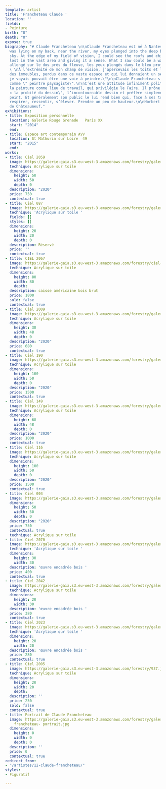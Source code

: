 ```yaml
---
template: artist
title: 'Francheteau Claude '
location: ''
fields:
- Peinture
birth: "0"
death: "0"
expose: true
biography: "# Claude Francheteau \n\nClaude Francheteau est né à Nantes, en 1971.\n\n\"I
  was lying on my back, near the river, my eyes plunged into the deep blue of the
  sky. At the edge of my field of vision, I could see the roofs and chimneys of buildings,
  lost in the vast area and giving it a sense. What I saw could be a way to paint.\"\n\n\"J’étais
  allongé sur le dos près du fleuve, les yeux plongés dans le bleu profond du ciel.
  \ \nÀ l’extrémité de mon champ de vision, j’apercevais les toits et les cheminées
  des immeubles, perdus dans ce vaste espace et qui lui donnaient un sens.  \nCe que
  je voyais pouvait être une voie à peindre.\"\n\nClaude Francheteau s'affirme délibérément
  comme \" peintre paysagiste\".\n\nC’est une attitude infiniment politique qui revendique
  la peinture comme lieu de travail, qui privilégie le Faire. Il prône le dessin,
  « la probité du dessin\", l’incontournable dessin et préfère simplement faire voir.\n\nIl
  peint. Et généralement son public le lui rend bien qui, face à ses travaux, dit
  respirer, ressentir, s’élever. Prendre un peu de hauteur.\n\nNorbert Marsal- Carl
  de Châteauneuf."
exhibitions:
- title: Exposition personnelle
  location: Galerie Rouge Grenade   Paris XX
  start: "2014"
  end: 
- title: Espace art contemporain AVV
  location: St Mathurin sur Loire  49
  start: "2015"
  end: 
works:
- title: Ciel 2059
  image: https://galerie-gaia.s3.eu-west-3.amazonaws.com/forestry/galerie-gaia-claude-francheteau-ciel-2059-50x50.jpg
  technique: Acrylique sur toile
  dimensions:
    height: 50
    width: 50
    depth: 0
  description: "2020"
  price: 750
  contextual: true
- title: Ciel 087
  image: https://galerie-gaia.s3.eu-west-3.amazonaws.com/forestry/galerie-gaia-claude-francheteau-ciels-087-20x20.jpg
  technique: 'Acrylique sur toile '
  fields: []
  styles: []
  dimensions:
    height: 20
    width: 20
    depth: 0
  description: Réservé
  price: ''
  contextual: true
- title: CIEL 2067
  image: https://galerie-gaia.s3.eu-west-3.amazonaws.com/forestry/ciel-2067.jpg
  technique: Acrylique sur toile
  dimensions:
    height: 80
    width: 80
    depth: 
  description: caisse américaine bois brut
  price: 1800
  sold: false
  contextual: true
- title: Ciel 2009
  image: https://galerie-gaia.s3.eu-west-3.amazonaws.com/forestry/galerie-gaia-claude-francheteau-ciel-2009-38x48.jpg
  technique: Acrylique sur toile
  dimensions:
    height: 38
    width: 48
    depth: 0
  description: "2020"
  price: 680
  contextual: true
- title: Ciel 190
  image: https://galerie-gaia.s3.eu-west-3.amazonaws.com/forestry/galerie-gaia-claude-francheteau-ciel-190-100x50.jpg
  technique: Acrylique sur toile
  dimensions:
    height: 100
    width: 50
    depth: 0
  description: "2020"
  price: 1500
  contextual: true
- title: Ciel 149
  image: https://galerie-gaia.s3.eu-west-3.amazonaws.com/forestry/galerie-gaia-claude-francheteau-ciel-149-48x68.jpg
  technique: Acrylique sur toile
  dimensions:
    height: 68
    width: 48
    depth: 0
  description: "2020"
  price: 1000
  contextual: true
- title: Ciel 116
  image: https://galerie-gaia.s3.eu-west-3.amazonaws.com/forestry/galerie-gaia-claude-francheteau-ciel-116-100x50.jpg
  technique: Acrylique sur toile
  dimensions:
    height: 100
    width: 50
    depth: 0
  description: "2020"
  price: 1500
  contextual: true
- title: Ciel 004
  image: https://galerie-gaia.s3.eu-west-3.amazonaws.com/forestry/galerie-gaia-claude-francheteau-ciel-004-50x50.jpg
  dimensions:
    height: 50
    width: 50
    depth: 0
  description: "2020"
  price: 750
  contextual: true
  technique: Acrylique sur toile
- title: Ciel 2070
  image: https://galerie-gaia.s3.eu-west-3.amazonaws.com/forestry/galeriegaia_Francheteau_Ciel2070(2018)_30x30.jpg
  technique: 'Acrylique sur toile '
  dimensions:
    height: 30
    width: 30
  description: 'œuvre encadrée bois '
  price: 400
  contextual: true
- title: Ciel 2042
  image: https://galerie-gaia.s3.eu-west-3.amazonaws.com/forestry/galeriegaia_Francheteau_Ciel2042(2016)_20x30.jpg
  technique: Acrylique sur toile
  dimensions:
    height: 20
    width: 30
  description: 'œuvre encadrée bois '
  price: 380
  contextual: true
- title: Ciel 2023
  image: https://galerie-gaia.s3.eu-west-3.amazonaws.com/forestry/galeriegaia_Francheteau_Ciel2023(2016)_20x20.jpg
  technique: 'Acrylique qur toile '
  dimensions:
    height: 20
    width: 20
  description: 'œuvre encadrée bois '
  price: 280
  contextual: true
- title: Ciel 2005
  image: https://galerie-gaia.s3.eu-west-3.amazonaws.com/forestry/937.jpg
  technique: Acrylique sur toile
  dimensions:
    height: 20
    width: 20
    depth: 
  description: ''
  price: 250
  sold: false
  contextual: true
- title: Portrait de Claude Francheteau
  image: https://galerie-gaia.s3.eu-west-3.amazonaws.com/forestry/galeriegaia-claude
    francheteau- portrait.jpg
  dimensions:
    height: 0
    width: 0
    depth: 0
  description: ''
  price: 0
  contextual: true
redirect_from:
- "/artistes/12-claude-francheteau/"
styles:
- Figuratif

---
```


